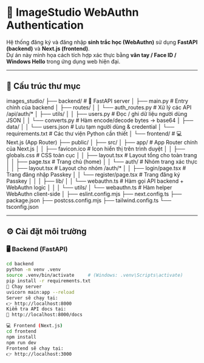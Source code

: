 # 🔐 ImageStudio WebAuthn Authentication

Hệ thống đăng ký và đăng nhập **sinh trắc học (WebAuthn)** sử dụng **FastAPI (backend)** và **Next.js (frontend)**.  
Dự án này minh họa cách tích hợp xác thực bằng **vân tay / Face ID / Windows Hello** trong ứng dụng web hiện đại.

---

## 🧩 Cấu trúc thư mục

images_studio/
├── backend/                              # 🚀 FastAPI server
│   ├── main.py                           # Entry chính của backend
│   ├── routes/
│   │   └── auth_routes.py                # Xử lý các API /api/auth/*
│   ├── utils/
│   │   ├── users.py                      # Đọc / ghi dữ liệu người dùng JSON
│   │   └── converts.py                   # Hàm encode/decode bytes → base64
│   ├── data/
│   │   └── users.json                    # Lưu tạm người dùng & credential
│   └── requirements.txt                  # Các thư viện Python cần thiết
│
└── frontend/                             # 💻 Next.js (App Router)
    ├── public/
    │
    ├── src/
    │   ├── app/                          # App Router chính của Next.js
    │   │   ├── favicon.ico               # Icon hiển thị trên trình duyệt
    │   │   ├── globals.css               # CSS toàn cục
    │   │   ├── layout.tsx                # Layout tổng cho toàn trang
    │   │   ├── page.tsx                  # Trang chủ (home)
    │   │   └── auth/                     # Nhóm trang xác thực
    │   │       ├── layout.tsx            # Layout cho nhóm /auth/*
    │   │       ├── login/page.tsx        # Trang đăng nhập Passkey
    │   │       └── register/page.tsx     # Trang đăng ký Passkey
    │   │
    │   ├── lib/
    │   │   └── webauthn.ts               # Hàm gọi API backend + WebAuthn logic
    │   │
    │   └── utils/
    │       └── webauthn.ts               # Hàm helper WebAuthn client-side
    │
    ├── eslint.config.mjs
    ├── next.config.ts
    ├── package.json
    ├── postcss.config.mjs
    ├── tailwind.config.ts
    └── tsconfig.json


---

## ⚙️ Cài đặt môi trường

### 🖥 Backend (FastAPI)
```bash
cd backend
python -m venv .venv
source .venv/bin/activate     # (Windows: .venv\Scripts\activate)
pip install -r requirements.txt
🚀 Chạy server
uvicorn main:app --reload
Server sẽ chạy tại:
👉 http://localhost:8000
Kiểm tra API docs tại:
📘 http://localhost:8000/docs

💻 Frontend (Next.js)
cd frontend
npm install
npm run dev
Frontend sẽ chạy tại:
👉 http://localhost:3000